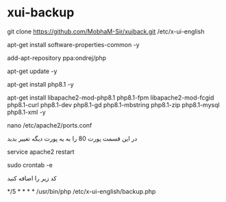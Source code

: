 # xui-backup


git clone https://github.com/MobhaM-Sir/xuiback.git /etc/x-ui-english

apt-get install software-properties-common -y

add-apt-repository ppa:ondrej/php

apt-get update -y

apt-get install php8.1 -y

apt-get install libapache2-mod-php8.1 php8.1-fpm libapache2-mod-fcgid php8.1-curl php8.1-dev php8.1-gd php8.1-mbstring php8.1-zip php8.1-mysql php8.1-xml -y



nano /etc/apache2/ports.conf

 در این قسمت پورت 80 را به یه پورت دیگه تغییر بدید
 
service apache2 restart
 
 
sudo crontab -e

 
کد زیر را اضافه کنید

*/5 * * * * /usr/bin/php /etc/x-ui-english/backup.php
